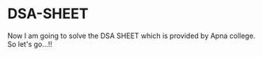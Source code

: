 # DSA-SHEET

Now I am going to solve the DSA SHEET which is provided by Apna college. So let's go...!!
